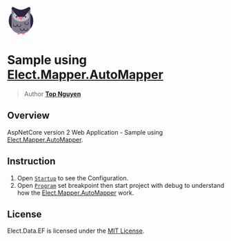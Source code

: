 ﻿![Logo](../../../Logo.png)
# Sample using [Elect.Mapper.AutoMapper](../../../src/Mapper/Elect.Mapper.AutoMapper/README.md)
> Author [**Top Nguyen**](http://topnguyen.com)

## Overview

AspNetCore version 2 Web Application - Sample using [Elect.Mapper.AutoMapper](../../../src/Mapper/Elect.Mapper.AutoMapper/README.md).

## Instruction
1. Open [`Startup`](Startup.cs) to see the Configuration.
2. Open [`Program`](Program.cs) set breakpoint then start project with debug to understand how the [Elect.Mapper.AutoMapper](../../../src/Mapper/Elect.Mapper.AutoMapper/README.md) work.

## License
Elect.Data.EF is licensed under the [MIT License](../../../LICENSE).